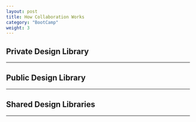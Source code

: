 ```yaml
---
layout: post
title: How Collaboration Works
category: "BootCamp"
weight: 3
---
```


## Private Design Library
---

## Public Design Library
---

## Shared Design Libraries
---
